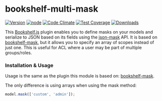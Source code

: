 # bookshelf-multi-mask
[![Version](https://badge.fury.io/js/bookshelf-multi-mask.svg)](http://badge.fury.io/js/bookshelf-multi-mask)
[![node](https://img.shields.io/node/v/gh-badges.svg)](https://www.npmjs.com/package/bookshelf-multi-mask)
[![Code Climate](https://codeclimate.com/github/paulleduc/bookshelf-multi-mask/badges/gpa.svg)](https://codeclimate.com/github/paulleduc/bookshelf-multi-mask)
[![Test Coverage](https://codeclimate.com/github/paulleduc/bookshelf-multi-mask/badges/coverage.svg)](https://codeclimate.com/github/paulleduc/bookshelf-multi-mask/coverage)
[![Downloads](http://img.shields.io/npm/dm/bookshelf-multi-mask.svg)](https://www.npmjs.com/package/bookshelf-multi-mask)

This [Bookshelf.js](https://github.com/tgriesser/bookshelf) plugin enables you to define masks on your models and serialize to JSON based on its fields using the [json-mask](https://github.com/nemtsov/json-mask) API. It is based on [bookshelf-mask](https://github.com/seegno/bookshelf-mask), but it allows you to specify an array of scopes instead of just one. This is useful for ACL where a user may be part of multiple groups/roles.

### Installation & Usage

Usage is the same as the plugin this module is based on: [bookshelf-mask](https://github.com/seegno/bookshelf-mask).

The only difference is using arrays when using the mask method:

```javascript
model.mask(['custom', 'admin']);
```
